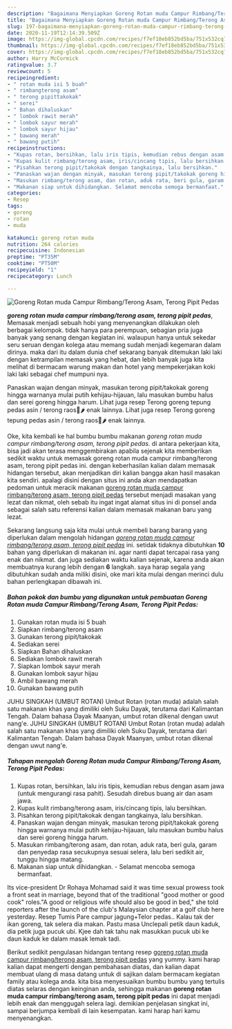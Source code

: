 ```yaml
---
description: "Bagaimana Menyiapkan Goreng Rotan muda Campur Rimbang/Terong Asam, Terong Pipit Pedas, Sempurna"
title: "Bagaimana Menyiapkan Goreng Rotan muda Campur Rimbang/Terong Asam, Terong Pipit Pedas, Sempurna"
slug: 197-bagaimana-menyiapkan-goreng-rotan-muda-campur-rimbang-terong-asam-terong-pipit-pedas-sempurna
date: 2020-11-19T12:14:39.509Z
image: https://img-global.cpcdn.com/recipes/f7ef18eb852bd5ba/751x532cq70/goreng-rotan-muda-campur-rimbangterong-asam-terong-pipit-pedas-foto-resep-utama.jpg
thumbnail: https://img-global.cpcdn.com/recipes/f7ef18eb852bd5ba/751x532cq70/goreng-rotan-muda-campur-rimbangterong-asam-terong-pipit-pedas-foto-resep-utama.jpg
cover: https://img-global.cpcdn.com/recipes/f7ef18eb852bd5ba/751x532cq70/goreng-rotan-muda-campur-rimbangterong-asam-terong-pipit-pedas-foto-resep-utama.jpg
author: Harry McCormick
ratingvalue: 3.7
reviewcount: 5
recipeingredient:
- " rotan muda isi 5 buah"
- " rimbangterong asam"
- " terong pipittakokak"
- " serei"
- " Bahan dihaluskan"
- " lombok rawit merah"
- " lombok sayur merah"
- " lombok sayur hijau"
- " bawang merah"
- " bawang putih"
recipeinstructions:
- "Kupas rotan, bersihkan, lalu iris tipis, kemudian rebus dengan asam jawa (untuk mengurangi rasa pahit). Sesudah direbus buang air dan asam jawa."
- "Kupas kulit rimbang/terong asam, iris/cincang tipis, lalu bersihkan."
- "Pisahkan terong pipit/takokak dengan tangkainya, lalu bersihkan."
- "Panaskan wajan dengan minyak, masukan terong pipit/takokak goreng hingga warnanya mulai putih kehijau-hijauan, lalu masukan bumbu halus dan serei goreng hingga harum."
- "Masukan rimbang/terong asam, dan rotan, aduk rata, beri gula, garam dan penyedap rasa secukupnya sesuai selera, lalu beri sedikit air, tunggu hingga matang."
- "Makanan siap untuk dihidangkan. Selamat mencoba semoga bermanfaat."
categories:
- Resep
tags:
- goreng
- rotan
- muda

katakunci: goreng rotan muda 
nutrition: 264 calories
recipecuisine: Indonesian
preptime: "PT35M"
cooktime: "PT50M"
recipeyield: "1"
recipecategory: Lunch

---
```



![Goreng Rotan muda Campur Rimbang/Terong Asam, Terong Pipit Pedas](https://img-global.cpcdn.com/recipes/f7ef18eb852bd5ba/751x532cq70/goreng-rotan-muda-campur-rimbangterong-asam-terong-pipit-pedas-foto-resep-utama.jpg)

<b><i>goreng rotan muda campur rimbang/terong asam, terong pipit pedas</i></b>, Memasak menjadi sebuah hobi yang menyenangkan dilakukan oleh berbagai kelompok. tidak hanya para perempuan, sebagian pria juga banyak yang senang dengan kegiatan ini. walaupun hanya untuk sekedar seru seruan dengan kolega atau memang sudah menjadi kegemaran dalam dirinya. maka dari itu dalam dunia chef sekarang banyak ditemukan laki laki dengan ketrampilan memasak yang hebat, dan lebih banyak juga kita melihat di bermacam warung makan dan hotel yang mempekerjakan koki laki laki sebagai chef mumpuni nya.

Panaskan wajan dengan minyak, masukan terong pipit/takokak goreng hingga warnanya mulai putih kehijau-hijauan, lalu masukan bumbu halus dan serei goreng hingga harum. Lihat juga resep Terong goreng tepung pedas asin / terong raos🍆🌶 enak lainnya. Lihat juga resep Terong goreng tepung pedas asin / terong raos🍆🌶 enak lainnya.

Oke, kita kembali ke hal bumbu bumbu makanan <i>goreng rotan muda campur rimbang/terong asam, terong pipit pedas</i>. di antara pekerjaan kita, bisa jadi akan terasa menggembirakan apabila sejenak kita memberikan sedikit waktu untuk memasak goreng rotan muda campur rimbang/terong asam, terong pipit pedas ini. dengan keberhasilan kalian dalam memasak hidangan tersebut, akan menjadikan diri kalian bangga akan hasil masakan kita sendiri. apalagi disini dengan situs ini anda akan mendapatkan pedoman untuk meracik makanan <u>goreng rotan muda campur rimbang/terong asam, terong pipit pedas</u> tersebut menjadi masakan yang lezat dan nikmat, oleh sebab itu ingat ingat alamat situs ini di ponsel anda sebagai salah satu referensi kalian dalam memasak makanan baru yang lezat.


Sekarang langsung saja kita mulai untuk membeli barang barang yang diperlukan dalam mengolah hidangan <u><i>goreng rotan muda campur rimbang/terong asam, terong pipit pedas</i></u> ini. setidak tidaknya dibutuhkan <b>10</b> bahan yang diperlukan di makanan ini. agar nanti dapat tercapai rasa yang enak dan nikmat. dan juga sediakan waktu kalian sejenak, karena anda akan membuatnya kurang lebih dengan <b>6</b> langkah. saya harap segala yang dibutuhkan sudah anda miliki disini, oke mari kita mulai dengan merinci dulu bahan perlengkapan dibawah ini.

<!--inarticleads1-->

##### Bahan pokok dan bumbu yang digunakan untuk pembuatan Goreng Rotan muda Campur Rimbang/Terong Asam, Terong Pipit Pedas:

1. Gunakan  rotan muda isi 5 buah
1. Siapkan  rimbang/terong asam
1. Gunakan  terong pipit/takokak
1. Sediakan  serei
1. Siapkan  Bahan dihaluskan
1. Sediakan  lombok rawit merah
1. Siapkan  lombok sayur merah
1. Gunakan  lombok sayur hijau
1. Ambil  bawang merah
1. Gunakan  bawang putih


JUHU SINGKAH (UMBUT ROTAN) Umbut Rotan (rotan muda) adalah salah satu makanan khas yang dimiliki oleh Suku Dayak, terutama dari Kalimantan Tengah. Dalam bahasa Dayak Maanyan, umbut rotan dikenal dengan uwut nang&#39;e. JUHU SINGKAH (UMBUT ROTAN) Umbut Rotan (rotan muda) adalah salah satu makanan khas yang dimiliki oleh Suku Dayak, terutama dari Kalimantan Tengah. Dalam bahasa Dayak Maanyan, umbut rotan dikenal dengan uwut nang&#39;e. 

<!--inarticleads2-->

##### Tahapan mengolah Goreng Rotan muda Campur Rimbang/Terong Asam, Terong Pipit Pedas:

1. Kupas rotan, bersihkan, lalu iris tipis, kemudian rebus dengan asam jawa (untuk mengurangi rasa pahit). Sesudah direbus buang air dan asam jawa.
1. Kupas kulit rimbang/terong asam, iris/cincang tipis, lalu bersihkan.
1. Pisahkan terong pipit/takokak dengan tangkainya, lalu bersihkan.
1. Panaskan wajan dengan minyak, masukan terong pipit/takokak goreng hingga warnanya mulai putih kehijau-hijauan, lalu masukan bumbu halus dan serei goreng hingga harum.
1. Masukan rimbang/terong asam, dan rotan, aduk rata, beri gula, garam dan penyedap rasa secukupnya sesuai selera, lalu beri sedikit air, tunggu hingga matang.
1. Makanan siap untuk dihidangkan. - Selamat mencoba semoga bermanfaat.


Its vice-president Dr Rohaya Mohamad said it was time sexual prowess took a front seat in marriage, beyond that of the traditional &#34;good mother or good cook&#34; roles.&#34;A good or religious wife should also be good in bed,&#34; she told reporters after the launch of the club&#39;s Malaysian chapter at a golf club here yesterday. Resep Tumis Pare campur jagung+Telor pedas.. Kalau tak der ikan goreng, tak selera dia makan. Pastu masa Unclepali petik daun kaduk, dia petik juga pucuk ubi. Kjee dah tak tahu nak masukkan pucuk ubi ke daun kaduk ke dalam masak lemak tadi. 

Berikut sedikit pengulasan hidangan tentang resep <u>goreng rotan muda campur rimbang/terong asam, terong pipit pedas</u> yang yummy. kami harap kalian dapat mengerti dengan pembahasan diatas, dan kalian dapat membuat ulang di masa datang untuk di sajikan dalam bermacam kegiatan family atau kolega anda. kita bisa menyesuaikan bumbu bumbu yang tertulis diatas selaras dengan keinginan anda, sehingga makanan <b>goreng rotan muda campur rimbang/terong asam, terong pipit pedas</b> ini dapat menjadi lebih enak dan menggugah selera lagi. demikian penjelasan singkat ini, sampai berjumpa kembali di lain kesempatan. kami harap hari kamu menyenangkan.
